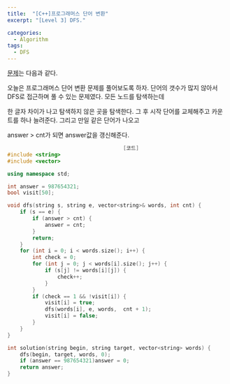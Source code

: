 ```yaml
---
title:  "[C++]프로그래머스 단어 변환"
excerpt: "[Level 3] DFS."

categories:
  - Algorithm
tags:
  - DFS
---
```

[문제](https://programmers.co.kr/learn/courses/30/lessons/43163)는 다음과 같다.

오늘은 프로그래머스 단어 변환 문제를 풀어보도록 하자. 단어의 갯수가 많지 않아서 DFS로 접근하며 풀 수 있는 문제였다. 모든 노드를 탐색하는데 

한 글자 차이가 나고 탐색하지 않은 곳을 탐색한다. 그 후 시작 단어를 교체해주고 카운트를 하나 늘려준다. 그리고 만일 같은 단어가 나오고

answer > cnt가 되면 answer값을 갱신해준다.

```c++
                                     [코드]
#include <string>
#include <vector>

using namespace std;

int answer = 987654321;
bool visit[50];

void dfs(string s, string e, vector<string>& words, int cnt) {
	if (s == e) {
		if (answer > cnt) {
			answer = cnt;
		}
		return;
	}
	for (int i = 0; i < words.size(); i++) {
		int check = 0;
		for (int j = 0; j < words[i].size(); j++) {
			if (s[j] != words[i][j]) {
				check++;
			}
		}
		if (check == 1 && !visit[i]) {
			visit[i] = true;
			dfs(words[i], e, words,  cnt + 1);
			visit[i] = false;
		}
	}
}

int solution(string begin, string target, vector<string> words) {
	dfs(begin, target, words, 0);
	if (answer == 987654321)answer = 0;
	return answer;
}
```
